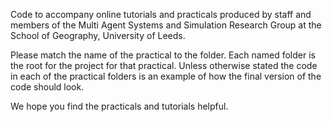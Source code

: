 Code to accompany online tutorials and practicals produced by staff and members of the Multi Agent Systems and Simulation Research Group at the School of Geography, University of Leeds.

Please match the name of the practical to the folder.  Each named folder is the root for the project for that practical.  Unless otherwise stated the code in each of the practical folders is an example of how the final version of the code should look.

We hope you find the practicals and tutorials helpful.